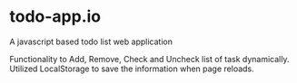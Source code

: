 # todo-app.io
A javascript based todo list web application

Functionality to Add, Remove, Check and Uncheck list of task dynamically. 
Utilized LocalStorage to save the information when page reloads. 


